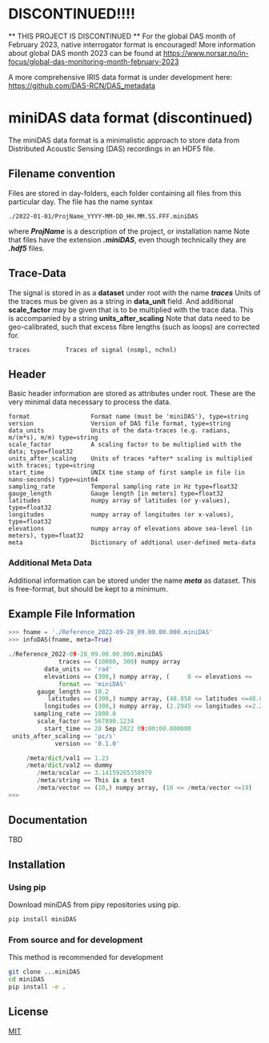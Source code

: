 # DISCONTINUED!!!!

** THIS PROJECT IS DISCONTINUED **
For the global DAS month of February 2023, native interrogator format is encouraged! More information about global DAS month 2023 can be found at
https://www.norsar.no/in-focus/global-das-monitoring-month-february-2023

A more comprehensive IRIS data format is under development here: https://github.com/DAS-RCN/DAS_metadata





# miniDAS data format (discontinued)

The miniDAS data format is a minimalistic approach to store data from Distributed Acoustic Sensing (DAS) recordings in an HDF5 file.

## Filename convention

Files are stored in day-folders, each folder containing all files from this particular day. The file has the name syntax

```
./2022-01-01/ProjName_YYYY-MM-DD_HH.MM.SS.FFF.miniDAS
```

where ***ProjName*** is a description of the project, or installation name
Note that files have the extension ***.miniDAS***, even though technically they are ***.hdf5*** files.

## Trace-Data

The signal is stored in as a **dataset** under root with the name ***traces***
Units of the traces mus be given as a string in **data_unit** field. And additional **scale_factor** may be given that is to be multiplied with the trace data. This is accompanied by a string **units_after_scaling**
Note that data need to be geo-calibrated, such that excess fibre lengths (such as loops) are corrected for.

```
traces          Traces of signal (nsmpl, nchnl)
```

## Header

Basic header information are stored as attributes under root. These are the very minimal data necessary to process the data.

```
format                 Format name (must be 'miniDAS'), type=string
version                Version of DAS file format, type=string
data_units             Units of the data-traces (e.g. radians, m/(m*s), m/m) type=string
scale_factor           A scaling factor to be multiplied with the data; type=float32
units_after_scaling    Units of traces *after* scaling is multiplied with traces; type=string
start_time             UNIX time stamp of first sample in file (in nano-seconds) type=uint64
sampling_rate          Temporal sampling rate in Hz type=float32
gauge_length           Gauge length [in meters] type=float32
latitudes              numpy array of latitudes (or y-values), type=float32
longitudes             numpy array of longitudes (or x-values), type=float32
elevations             numpy array of elevations above sea-level (in meters), type=float32
meta                   Dictionary of addtional user-defined meta-data
```

### Additional Meta Data

Additional information can be stored under the name ***meta*** as dataset. This is free-format, but should be kept to a minimum.

## Example File Information

```py
>>> fname = './Reference_2022-09-28_09.00.00.000.miniDAS'
>>> infoDAS(fname, meta=True)

./Reference_2022-09-28_09.00.00.000.miniDAS
              traces == (10000, 300) numpy array
          data_units == 'rad'
          elevations == (300,) numpy array, (     0 <= elevations <=     0)
              format == 'miniDAS'
        gauge_length == 10.2
           latitudes == (300,) numpy array, (48.858 <= latitudes <=48.868)
          longitudes == (300,) numpy array, (2.2945 <= longitudes <=2.2945)
       sampling_rate == 1000.0
        scale_factor == 567890.1234
          start_time == 28 Sep 2022 09:00:00.000000
 units_after_scaling == 'µε/s'
             version == '0.1.0'

     /meta/dict/val1 == 1.23
     /meta/dict/val2 == dummy
        /meta/scalar == 3.14159265358979
        /meta/string == This is a test
        /meta/vector == (10,) numpy array, (10 <= /meta/vector <=19)
>>>
```

## Documentation

TBD

## Installation

### Using pip

Download miniDAS from pipy repositories using pip.

```bash
pip install miniDAS
```

### From source and for development

This method is recommended for development

```sh
git clone ...miniDAS
cd miniDAS
pip install -e .
```

## License

[MIT](https://choosealicense.com/licenses/mit/)
